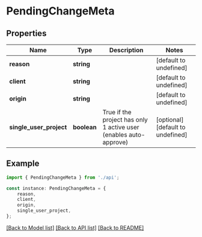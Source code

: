 # PendingChangeMeta


## Properties

Name | Type | Description | Notes
------------ | ------------- | ------------- | -------------
**reason** | **string** |  | [default to undefined]
**client** | **string** |  | [default to undefined]
**origin** | **string** |  | [default to undefined]
**single_user_project** | **boolean** | True if the project has only 1 active user (enables auto-approve) | [optional] [default to undefined]

## Example

```typescript
import { PendingChangeMeta } from './api';

const instance: PendingChangeMeta = {
    reason,
    client,
    origin,
    single_user_project,
};
```

[[Back to Model list]](../README.md#documentation-for-models) [[Back to API list]](../README.md#documentation-for-api-endpoints) [[Back to README]](../README.md)
